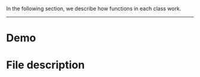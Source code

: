 In the following section, we describe how functions in each class work.

---

# Demo

# File description
